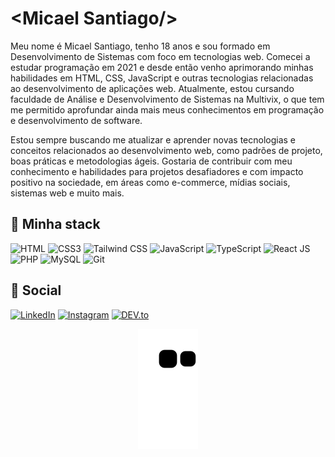 # &lt;Micael Santiago/&gt;

Meu nome é Micael Santiago, tenho 18 anos e sou formado em Desenvolvimento de Sistemas com foco em tecnologias web. Comecei a estudar programação em 2021 e desde então venho aprimorando minhas habilidades em HTML, CSS, JavaScript e outras tecnologias relacionadas ao desenvolvimento de aplicações web. Atualmente, estou cursando faculdade de Análise e Desenvolvimento de Sistemas na Multivix, o que tem me permitido aprofundar ainda mais meus conhecimentos em programação e desenvolvimento de software.

Estou sempre buscando me atualizar e aprender novas tecnologias e conceitos relacionados ao desenvolvimento web, como padrões de projeto, boas práticas e metodologias ágeis. Gostaria de contribuir com meu conhecimento e habilidades para projetos desafiadores e com impacto positivo na sociedade, em áreas como e-commerce, mídias sociais, sistemas web e muito mais.

## &#x1F527; Minha stack
![HTML](https://img.shields.io/badge/HTML5-E34F26?style=for-the-badge&logo=HTML5&logoColor=white)
![CSS3](https://img.shields.io/badge/CSS3-1572B6?style=for-the-badge&logo=css3&logoColor=white)
![Tailwind CSS](https://img.shields.io/badge/Tailwind%20CSS-38B2AC?style=for-the-badge&logo=tailwind-css&logoColor=white&color=38B2AC)
![JavaScript](https://img.shields.io/badge/JavaScript-F7DF1E?style=for-the-badge&logo=javascript&logoColor=F7DF1E&color=black)
![TypeScript](https://img.shields.io/badge/TypeScript-007ACC?style=for-the-badge&logo=typescript&logoColor=white&color=3178C6)
![React JS](https://img.shields.io/badge/-ReactJs-61DAFB?logo=react&logoColor=white&style=for-the-badge&color=38B2AC)
![PHP](https://img.shields.io/badge/PHP-777BB4?style=for-the-badge&logo=php&logoColor=white&color=777BB4)
![MySQL](https://img.shields.io/badge/MySQL-4479A1?style=for-the-badge&logo=mysql&logoColor=white&color=4479A1)
![Git](https://img.shields.io/badge/Git-F05032?style=for-the-badge&logo=git&logoColor=white&color=F05032)

## &#x1F464; Social
<a href="https://www.linkedin.com/in/micael-santiago-959830210/" target="_blank"><img src="https://img.shields.io/badge/LinkedIn-%230077B5.svg?&style=for-the-badge&logo=linkedin&logoColor=white" alt="LinkedIn"></a>
<a href="https://www.instagram.com/m.santiago._/" target="_blank"><img src="https://img.shields.io/badge/Instagram-%23E4405F.svg?&style=for-the-badge&logo=instagram&logoColor=white" alt="Instagram"></a>
<a href="https://dev.to/micaelsantiago" target="_blank"><img src="https://img.shields.io/badge/DEV-%230A0A0A.svg?&style=for-the-badge&logo=DEV.to&logoColor=white" alt="DEV.to"></a>

<div align="center">
  <img src="https://github.com/madushadhanushka/github-readme/blob/output/github-contribution-snake.svg">
</div>
